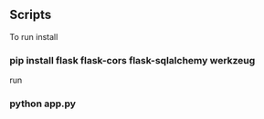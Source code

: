 ## Scripts
To run install

### pip install flask flask-cors flask-sqlalchemy werkzeug

run

### python app.py
